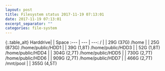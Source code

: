 ```yaml
---
layout: post
title: Filesystem status 2017-11-19 07:13:01
date: 2017-11-19 07:13:01
excerpt_separator: ""
categories: file-system
---
```

{:.table_alt}
Harddrive| | Space
:--- | --- | ---:
/ | | 29G (37G)
/home | | 25G (873G)
/home/public/HDD1 | | 39G (1,8T)
/home/public/HDD3 | | 52G (1,8T)
/home/public/HDD4 | | 304G (2,7T)
/home/public/HDD5 | | 730G (2,7T)
/home/public/HDD6 | | 909G (2,7T)
/home/public/HDD7 | | 466G (2,7T)
/mnt/pool | | 355G (4,5T)
